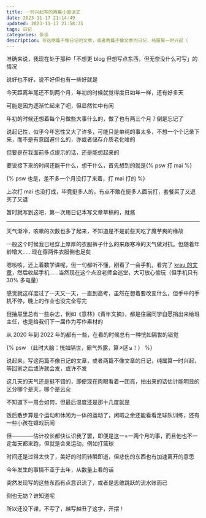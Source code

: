 ```yaml
---
title: 一时兴起写的两篇小废话文
date: 2023-11-17 21:14:49
updated: 2023-11-17 21:58:35
tags: 日记
categories: 杂谈
description: 写这两篇不像日记的文章，或者两篇不像文章的日记，纯属算一时兴起（
---
```

准确来说，我现在处于那种「不想更 blog 但想写点东西，但无奈没什么可写」的情况

说好也不好，说不好但也有一些好就是

今天距离年尾还不到两个月，年初的时候就觉得度日如年一样，还有好多天

可能是因为逐渐忙起来了吧，但显然忙中有闲

年初的时候还想着每个月做些大事什么的，做了也有两三个月？倒是忘记了

说起记性，似乎今年忘性又大了许多，可能只是单纯的事太多，不想一个个记录下来，而不是有意回避什么的，亦或者储存介质老化啥的

但要是在我面前多点提示的话，还是能想起来的

要说接下来的时间还能干什么，想干什么，首先想到的就是{% psw 打 mai %}

{% psw 也是，差不多一个月没打了来着，打 mai 打的 %}

上次打 mai 也没打成，毕竟挺多人的，有点不敢在挺多人面前打，套餐买了又退买了又退

暂时就写到这吧，第一次用日记本写文章草稿的，就酱

---

天气渐冷，咳嗽的次数也多了起来，不知道是不是前些天吃了魔芋爽的缘故

一般这个时候我已经穿上厚厚的衣服裤子什么的来跟寒冷的天气做对抗。但随着年龄增大......现在穿两件衣服倒也足矣

嗯咳咳，还上着数学课呢，但一句都听不懂，刚看了一会手机，看完了 [krau 的文章](https://krau.top/posts/mashed-potato-future)，然后收起手机......当然现在这个点没老师会巡堂，大可放心偷玩（但手机只有 30% 多电量）

感觉就这样度过了一天又一天，一直到高考，虽然在想着要改变什么，但手中的手机不停，晚上的作业也没完全写完

但抽屉里总有一些杂志，例如《意林》《青年文摘》，都是往届同学自愿捐出来给班主任，也是给我们下一届作为写作素材的

从 2020 年到 2022 年的都有一些，在看的时候总有一种恍如隔世的错觉

{% psw （此时大脑：恍如隔世，霸气外露，算↗️逑↘️！） %}

说起来，写这两篇不像日记的文章，或者两篇不像文章的日记，纯属算一时兴起，等回家之后或许就会发，或许不发

这几天的天气还是挺不错的，即便现在肉眼看着一团亮，拍出来的话估计能明显的区分哪个是天，哪个是云朵

不知道下一周会如何，但最后温度还是那十几度就是

饭后散步算是个运动和休闲为一体的运动了，闲暇之余还能看看足球队训练，还有一些小孩在嬉戏玩闹

但————估计校长都快认识我了罢，即便是这一=一两个月的事，而且他也不一定每天都来跑，但就是会来运动，例如打篮球

时间还是过得太快了，美好的时间转瞬即逝，但悲伤的东西也有加速离开的意思

今年发生的事情不亚于去年，从数量上看的话

突然发现写的这些东西有点意识流了，或者是思维跳跃的流水账而已

倒也无妨？谁知道呢

所以还没下课，不写了，越写越丑了这字，开摆！